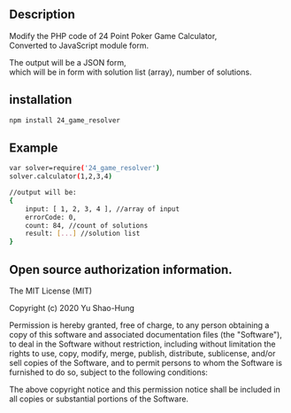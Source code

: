 
Description
-------
Modify the PHP code of 24 Point Poker Game Calculator,  
Converted to JavaScript module form.

The output will be a JSON form,   
which will be in form with solution list (array), number of solutions.

installation
-------
```bash
npm install 24_game_resolver
```

Example
-------
```bash
var solver=require('24_game_resolver')  
solver.calculator(1,2,3,4)

//output will be:  
{  
    input: [ 1, 2, 3, 4 ], //array of input  
    errorCode: 0,  
    count: 84, //count of solutions  
    result: [...] //solution list  
}    
```



Open source authorization information.
-------
The MIT License (MIT)

Copyright (c) 2020 Yu Shao-Hung

Permission is hereby granted, free of charge, to any person obtaining a copy of this software and associated documentation files (the "Software"), to deal in the Software without restriction, including without limitation the rights to use, copy, modify, merge, publish, distribute, sublicense, and/or sell copies of the Software, and to permit persons to whom the Software is furnished to do so, subject to the following conditions:

The above copyright notice and this permission notice shall be included in all copies or substantial portions of the Software.

